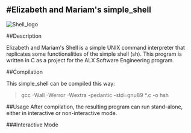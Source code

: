 #Elizabeth and Mariam's simple_shell
---

![Shell_logo](https://s3.amazonaws.com/intranet-projects-files/holbertonschool-low_level_programming/235/shell.jpeg)

##Description

Elizabeth and Mariam's Shell is a simple UNIX command interpreter that replicates some functionalities of the simple shell (sh). This program is written in C as a project for the ALX Software Engineering program.

##Compilation

This simple_shell can be compiled this way:
> gcc -Wall -Werror -Wextra -pedantic -std=gnu89 *.c -o hsh

##Usage
After compilation, the resulting program can run stand-alone, either in interactive or non-interactive mode.

###Interactive Mode

